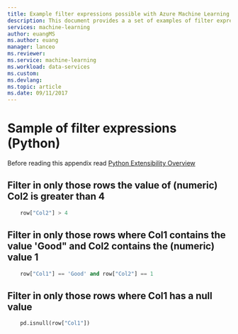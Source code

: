 ```yaml
---
title: Example filter expressions possible with Azure Machine Learning Data Preparation  | Microsoft Docs
description: This document provides a a set of examples of filter expressions possible with Azure ML data prep
services: machine-learning
author: euangMS
ms.author: euang
manager: lanceo
ms.reviewer: 
ms.service: machine-learning
ms.workload: data-services
ms.custom: 
ms.devlang: 
ms.topic: article 
ms.date: 09/11/2017
---
```


# Sample of filter expressions (Python) 
Before reading this appendix read [Python Extensibility Overview](data-prep-python-extensibility-overview.md)

## Filter in only those rows the value of (numeric) Col2 is greater than 4 

```python
    row["Col2"] > 4
```

## Filter in only those rows where Col1 contains the value 'Good" and Col2 contains the (numeric) value 1 
```python
    row["Col1"] == 'Good' and row["Col2"] == 1
```

## Filter in only those rows where Col1 has a null value 
```python
    pd.isnull(row["Col1"])
```
